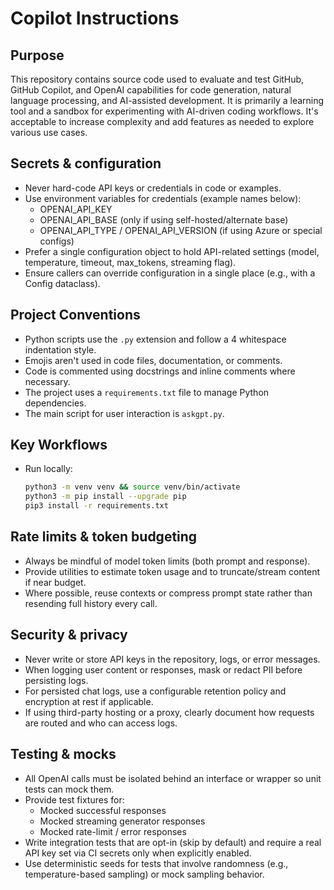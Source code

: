 # Copilot Instructions

## Purpose
This repository contains source code used to evaluate and test GitHub, GitHub Copilot, and OpenAI capabilities for code generation, natural language processing, and AI-assisted development. It is primarily a learning tool and a sandbox for experimenting with AI-driven coding workflows. It's acceptable to increase complexity and add features as needed to explore various use cases.

## Secrets & configuration
- Never hard-code API keys or credentials in code or examples.
- Use environment variables for credentials (example names below):
  - OPENAI_API_KEY
  - OPENAI_API_BASE (only if using self-hosted/alternate base)
  - OPENAI_API_TYPE / OPENAI_API_VERSION (if using Azure or special configs)
- Prefer a single configuration object to hold API-related settings (model, temperature, timeout, max_tokens, streaming flag).
- Ensure callers can override configuration in a single place (e.g., with a Config dataclass).

## Project Conventions
- Python scripts use the `.py` extension and follow a 4 whitespace indentation style.
- Emojis aren't used in code files, documentation, or comments.
- Code is commented using docstrings and inline comments where necessary.
- The project uses a `requirements.txt` file to manage Python dependencies.
- The main script for user interaction is `askgpt.py`.

## Key Workflows
* Run locally:
    ```bash
    python3 -m venv venv && source venv/bin/activate
    python3 -m pip install --upgrade pip
    pip3 install -r requirements.txt
    ```

## Rate limits & token budgeting
- Always be mindful of model token limits (both prompt and response).
- Provide utilities to estimate token usage and to truncate/stream content if near budget.
- Where possible, reuse contexts or compress prompt state rather than resending full history every call.

## Security & privacy
- Never write or store API keys in the repository, logs, or error messages.
- When logging user content or responses, mask or redact PII before persisting logs.
- For persisted chat logs, use a configurable retention policy and encryption at rest if applicable.
- If using third-party hosting or a proxy, clearly document how requests are routed and who can access logs.

## Testing & mocks
- All OpenAI calls must be isolated behind an interface or wrapper so unit tests can mock them.
- Provide test fixtures for:
  - Mocked successful responses
  - Mocked streaming generator responses
  - Mocked rate-limit / error responses
- Write integration tests that are opt-in (skip by default) and require a real API key set via CI secrets only when explicitly enabled.
- Use deterministic seeds for tests that involve randomness (e.g., temperature-based sampling) or mock sampling behavior.
